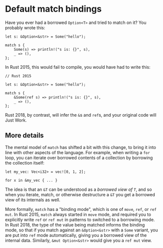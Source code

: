 # Default match bindings

Have you ever had a borrowed `Option<T>` and tried to match on it? You
probably wrote this:

```rust,ignore
let s: &Option<&str> = Some("hello");

match s {
    Some(s) => println!("s is: {}", s),
    _ => (),
};
```

In Rust 2015, this would fail to compile, you would have had to write this:

```rust,ignore
// Rust 2015

let s: &Option<&str> = Some("hello");

match s {
    &Some(ref s) => println!("s is: {}", s),
    _ => (),
};
```

Rust 2018, by contrast, will infer the `&`s and `ref`s, and your original code will Just Work.

## More details

The mental model of `match` has shifted a bit with this change, to bring it into
line with other aspects of the language. For example, when writing a `for` loop,
you can iterate over borrowed contents of a collection by borrowing the collection
itself:

```rust,ignore
let my_vec: Vec<i32> = vec![0, 1, 2];

for x in &my_vec { ... }
```

The idea is that an `&T` can be understood as a *borrowed view of `T`*, and so
when you iterate, match, or otherwise destructure a `&T` you get a borrowed view
of its internals as well.

More formally, `match` has a "binding mode", which is one of `move`, `ref`, or
`ref mut`. In Rust 2015, `match` always started in `move` mode, and required you
to explicitly write `ref` or `ref mut` in patterns to switched to a borrowing
mode. In Rust 2018, the type of the value being matched informs the binding
mode, so that if you match against an `&Option<&str>` with a `Some` variant, you
are put into `ref` mode automatically, giving you a borrowed view of the
internal data. Similarly, `&mut Option<&str>` would give you a `ref mut` view.
